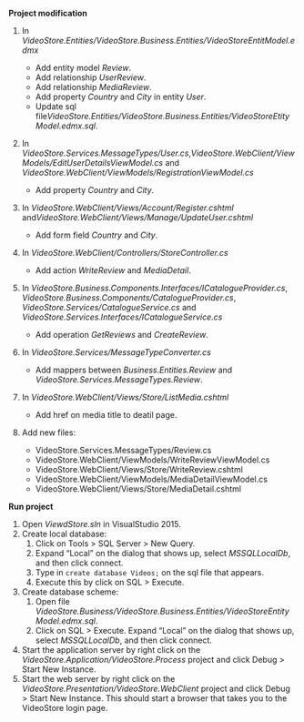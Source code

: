 **Project modification**

1. In *VideoStore.Entities/VideoStore.Business.Entities/VideoStoreEntitModel.edmx*
    - Add entity model *Review*.
    - Add relationship *UserReview*.
    - Add relationship *MediaReview*.
    - Add property *Country* and *City* in entity *User*.
    - Update sql file*VideoStore.Entities/VideoStore.Business.Entities/VideoStoreEtityModel.edmx.sql*.

2. In *VideoStore.Services.MessageTypes/User.cs*,*VideoStore.WebClient/ViewModels/EditUserDetailsViewModel.cs* and *VideoStore.WebClient/ViewModels/RegistrationViewModel.cs*
    - Add property *Country* and *City*.

3. In *VideoStore.WebClient/Views/Account/Register.cshtml* and*VideoStore.WebClient/Views/Manage/UpdateUser.cshtml*
    - Add form field *Country* and *City*.

4. In *VideoStore.WebClient/Controllers/StoreController.cs*
    - Add action *WriteReview* and *MediaDetail*.

5. In *VideoStore.Business.Components.Interfaces/ICatalogueProvider.cs*, *VideoStore.Business.Components/CatalogueProvider.cs*, *VideoStore.Services/CatalogueService.cs* and *VideoStore.Services.Interfaces/ICatalogueService.cs*
    - Add operation *GetReviews* and *CreateReview*.

6. In *VideoStore.Services/MessageTypeConverter.cs*
    - Add mappers between *Business.Entities.Review* and *VideoStore.Services.MessageTypes.Review*.

7. In *VideoStore.WebClient/Views/Store/ListMedia.cshtml*
    - Add href on media title to deatil page.

8. Add new files:
    - VideoStore.Services.MessageTypes/Review.cs
    - VideoStore.WebClient/ViewModels/WriteReviewViewModel.cs
    - VideoStore.WebClient/Views/Store/WriteReview.cshtml
    - VideoStore.WebClient/ViewModels/MediaDetailViewModel.cs
    - VideoStore.WebClient/Views/Store/MediaDetail.cshtml

**Run project**

1. Open *ViewdStore.sln* in VisualStudio 2015.
2. Create local database:
    1. Click on Tools > SQL Server > New Query.
    2. Expand “Local” on the dialog that shows up, select *MSSQLLocalDb*, and then click connect.
    3. Type in `create database Videos;` on the sql file that appears.
    4. Execute this by click on SQL > Execute.
3. Create database scheme:
    1. Open file *VideoStore.Business/VideoStore.Business.Entities/VideoStoreEntityModel.edmx.sql*.
    2. Click on SQL > Execute. Expand “Local” on the dialog that shows up, select *MSSQLLocalDb*, and then click connect.
4.  Start the application server by right click on the *VideoStore.Application/VideoStore.Process* project and click Debug > Start New Instance.
5.  Start the web server by right click on the *VideoStore.Presentation/VideoStore.WebClient* project and click Debug > Start New Instance. This should start a browser that takes you to the VideoStore login page.
